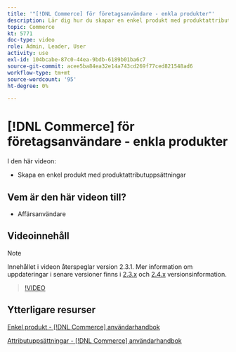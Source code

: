 ```yaml
---
title: '"[!DNL Commerce] för företagsanvändare - enkla produkter"'
description: Lär dig hur du skapar en enkel produkt med produktattributuppsättningar.
topic: Commerce
kt: 5771
doc-type: video
role: Admin, Leader, User
activity: use
exl-id: 104bcabe-87c0-44ea-9bdb-6189b01ba6c7
source-git-commit: acee5ba84ea32e14a743cd269f77ced821548ad6
workflow-type: tm+mt
source-wordcount: '95'
ht-degree: 0%

---
```


# [!DNL Commerce] för företagsanvändare - enkla produkter

I den här videon:

- Skapa en enkel produkt med produktattributuppsättningar

## Vem är den här videon till?

- Affärsanvändare

## Videoinnehåll

>[!NOTE]
>
>Innehållet i videon återspeglar version 2.3.1. Mer information om uppdateringar i senare versioner finns i [ 2.3.x](https://devdocs.magento.com/guides/v2.3/release-notes/bk-release-notes.html) och [2.4.x](https://devdocs.magento.com/guides/v2.4/release-notes/bk-release-notes.html) versionsinformation.

>[!VIDEO](https://video.tv.adobe.com/v/35956?quality=12&learn=on)

## Ytterligare resurser

[Enkel produkt - [!DNL Commerce] användarhandbok](https://docs.magento.com/user-guide/catalog/product-create-simple.html)

[Attributuppsättningar - [!DNL Commerce] användarhandbok](https://docs.magento.com/user-guide/stores/attribute-sets.html)
